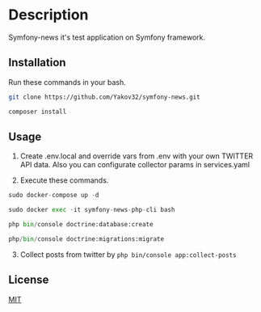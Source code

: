 # Description

Symfony-news it's test application on Symfony framework.

## Installation


Run these commands in your bash.
```bash
git clone https://github.com/Yakov32/symfony-news.git

composer install
```

## Usage

1. Create .env.local and override vars from .env with your own TWITTER API data. Also you can configurate collector params in services.yaml


2. Execute these commands.

```python
sudo docker-compose up -d 

sudo docker exec -it symfony-news-php-cli bash

php bin/console doctrine:database:create

php/bin/console doctrine:migrations:migrate
```
3. Collect posts from twitter by ```php bin/console app:collect-posts```
## License
[MIT](https://choosealicense.com/licenses/mit/)
